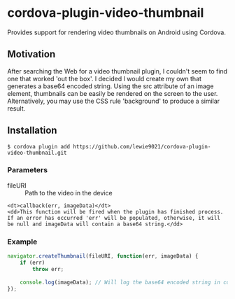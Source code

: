 # cordova-plugin-video-thumbnail

Provides support for rendering video thumbnails on Android using Cordova.

## Motivation

After searching the Web for a video thumbnail plugin, I couldn't seem to find one that worked 'out the box'. I decided I would create my own that generates a base64 encoded string. Using the src attribute of an image element, thumbnails can be easily be rendered on the screen to the user. Alternatively, you may use the CSS rule 'background' to produce a similar result.

## Installation

```
$ cordova plugin add https://github.com/lewie9021/cordova-plugin-video-thumbnail.git
```

### Parameters

<dl>
    <dt>fileURI</dt>
    <dd>Path to the video in the device</dd>

    <dt>callback(err, imageData)</dt>
    <dd>This function will be fired when the plugin has finished process. If an error has occurred 'err' will be populated, otherwise, it will be null and imageData will contain a base64 string.</dd>
</dl>

### Example

```js
navigator.createThumbnail(fileURI, function(err, imageData) {
    if (err)
        throw err;
    
    console.log(imageData); // Will log the base64 encoded string in console.
});
```
